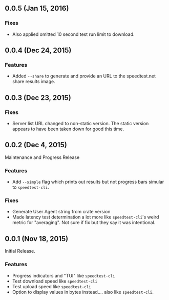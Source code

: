 ## 0.0.5 (Jan 15, 2016)

### Fixes

* Also applied omitted 10 second test run limit to download.

## 0.0.4 (Dec 24, 2015)

### Features

* Added `--share` to generate and provide an URL to the speedtest.net share
  results image.

## 0.0.3 (Dec 23, 2015)

### Fixes

* Server list URL changed to non-static version. The static version appears to
  have been taken down for good this time.


## 0.0.2 (Dec 4, 2015)

Maintenance and Progress Release

### Features

* Add `--simple` flag which prints out results but not progress bars simular to
  `speedtest-cli`.

### Fixes

* Generate User Agent string from crate version
* Made latency test determination a lot more like `speedtest-cli`'s weird
  metric for "averaging". Not sure if fix but they say it was intentional.


## 0.0.1 (Nov 18, 2015)

Initial Release.

### Features

* Progress indicators and "TUI" like `speedtest-cli`
* Test download speed like `speedtest-cli`
* Test upload speed like `speedtest-cli`
* Option to display values in bytes instead.... also like `speedtest-cli`.
